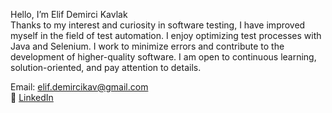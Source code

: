 Hello, I’m Elif Demirci Kavlak  
Thanks to my interest and curiosity in software testing, I have improved myself in the field of test automation. 
I enjoy optimizing test processes with Java and Selenium. I work to minimize errors and contribute to the development of higher-quality software. 
I am open to continuous learning, solution-oriented, and pay attention to details. 


Email: elif.demircikav@gmail.com  
🔗 [LinkedIn](https://www.linkedin.com/in/elif-demirci-kavlak-44200433a/) 
